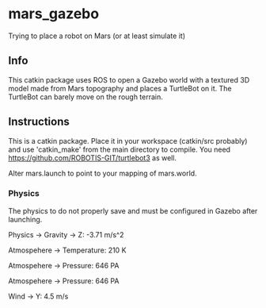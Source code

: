 # mars_gazebo
Trying to place a robot on Mars (or at least simulate it)

## Info
This catkin package uses ROS to open a Gazebo world with a textured 3D model made from Mars topography and places a TurtleBot on it. The TurtleBot can barely move on the rough terrain.

## Instructions
This is a catkin package. Place it in your workspace (catkin/src probably) and use 'catkin_make' from the main directory to compile. You need https://github.com/ROBOTIS-GIT/turtlebot3 as well. 

Alter mars.launch to point to your mapping of mars.world.

### Physics
The physics to do not properly save and must be configured in Gazebo after launching.

Physics -> Gravity -> Z: -3.71 m/s^2

Atmospehere -> Temperature: 210 K

Atmospehere -> Pressure: 646 PA

Atmospehere -> Pressure: 646 PA

Wind -> Y: 4.5 m/s
